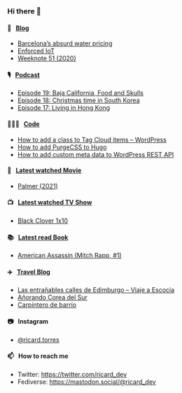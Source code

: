 ### Hi there 👋

#### 📝 &nbsp;&nbsp;[Blog](https://ricard.blog)

- [Barcelona’s absurd water pricing](https://ricard.blog/rant/barcelonas-absurd-water-pricing/)
- [Enforced IoT](https://ricard.blog/rant/enforced-iot/)
- [Weeknote 51 (2020)](https://ricard.blog/weeknote/week-51-2020/)

#### 🎙 &nbsp;&nbsp;[Podcast](https://ricard.blog/podcast)

- [Episode 19: Baja California, Food and Skulls](https://anchor.fm/quicoto/episodes/Episode-19-Baja-California--Food-and-Skulls-epmne0)
- [Episode 18: Christmas time in South Korea](https://anchor.fm/quicoto/episodes/Episode-18-Christmas-time-in-South-Korea-eo8amu)
- [Episode 17: Living in Hong Kong](https://anchor.fm/quicoto/episodes/Episode-17-Living-in-Hong-Kong-eli831)

#### 👨🏻‍💻 &nbsp;&nbsp;[Code](https://ricard.dev)

- [How to add a class to Tag Cloud items – WordPress](https://ricard.dev/how-to-add-a-class-to-tag-cloud-items-wordpress/)
- [How to add PurgeCSS to Hugo](https://ricard.dev/how-to-add-purgecss-to-hugo/)
- [How to add custom meta data to WordPress REST API](https://ricard.dev/how-to-add-custom-meta-data-to-wordpress-rest-api/)

#### 🍿 &nbsp;&nbsp;[Latest watched Movie](https://quicoto.github.io/reviews/movies/)

- [Palmer (2021)](https://quicoto.github.io/reviews/movies/palmer-2021/)

#### 📺 &nbsp;&nbsp;[Latest watched TV Show](https://quicoto.github.io/reviews/tv-shows)

- [Black Clover 1x10](https://quicoto.github.io/reviews/tv-shows/black-clover/1x10/)

#### 📚 &nbsp;&nbsp;[Latest read Book](https://ricard.blog/books/)

- [American Assassin (Mitch Rapp, #1)](https://www.goodreads.com/review/show/3583714743?utm_medium=api&amp;utm_source=rss)

#### ✈️ &nbsp;&nbsp;[Travel Blog](https://www.quicoto.com/)

- [Las entrañables calles de Edimburgo – Viaje a Escocia](https://www.quicoto.com/las-entranables-calles-de-edimburgo-viaje-a-escocia/)
- [Añorando Corea del Sur](https://www.quicoto.com/anorando-corea-del-sur/)
- [Carpintero de barrio](https://www.quicoto.com/carpintero-de-barrio/)

#### 📷 &nbsp;&nbsp;Instagram
- [@ricard.torres](https://www.instagram.com/ricard.torres/)

#### 📫 &nbsp;&nbsp;How to reach me

- Twitter: https://twitter.com/ricard_dev
- Fediverse: https://mastodon.social/@ricard_dev
